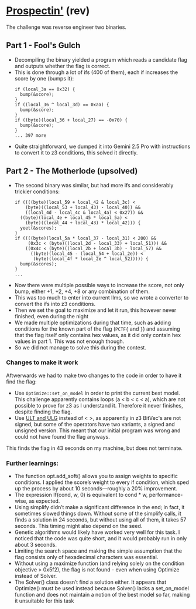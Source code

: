 # [Prospectin'](https://plaidctf.com/challenge/7) (rev)

The challenge was reverse engineer two binaries. 

## Part 1 - Fool's Gulch

- Decompiling the binary yielded a program which reads a candidate flag and outputs whether the flag is correct.
- This is done through a lot of ifs (400 of them), each if increases the score by one (bumps it):
  ```
  if (local_3a == 0x32) {
    bump(&score);
  }
  if ((local_36 ^ local_3d) == 0xaa) {
    bump(&score);
  }
  if ((byte)(local_36 + local_27) == -0x70) {
    bump(&score);
  }
  ... 397 more
  ```
- Quite straightforward, we dumped it into Gemini 2.5 Pro with instructions to convert it to z3 conditions, this solved it directly.

## Part 2 - The Motherlode (upsolved)

- The second binary was similar, but had more ifs and considerably trickier conditions:
  ```
  if ((((byte)(local_59 + local_42 & local_3c) <
      (byte)((local_53 + local_43) - local_40)) &&
      ((local_4d - local_4c & local_4a) < 0x27)) &&
    ((byte)(local_4e + local_45 * local_5a) <
      (byte)((local_44 + local_43) * local_42))) {
    yeet(&scores);
  }
  if ((((byte)(local_5a * local_37 - local_31) < 200) &&
       (0x3c < (byte)((local_2d - local_33) + local_51))) &&
      ((0x4c < (byte)((local_2b + local_3b) - local_57) &&
        ((byte)(local_45 - (local_54 + local_2e)) <
         (byte)(local_4f * local_2e ^ local_52))))) {
    bump(&scores);
  }
  ...
  ```
- Now there were multiple possible ways to increase the score, not only bump, either +1, +2, +4, +8 or any combination of them.
- This was too much to enter into current llms, so we wrote a converter to convert the ifs into z3 conditions.
- Then we set the goal to maximize and let it run, this however never finished, even during the night
- We made multiple optimizations during that time, such as adding conditions for the known part of the flag (`PCTF{` and `}`) and assuming that the flag itself only contains hex values, as it did only contain hex values in part 1. This was not enough though.
- So we did not manage to solve this during the contest.

### Changes to make it work

Aftwerwards we had to make two changes to the code in order to have it find the flag:

- Use `Optimize::set_on_model` in order to print the current best model. This challenge apparently contains loops (a < b < c < a), which are not possible to prove for z3 as I understand it. Therefore it never finishes, despite finding the flag.
- Use [ULT and ULG](https://microsoft.github.io/z3guide/programming/Z3%20Python%20-%20Readonly/Introduction#machine-arithmetic) instead of < >, as apparently in z3 BitVec's are not signed, but some of the operators have two variants, a signed and unsigned version. This meant that our initial program was wrong and could not have found the flag anyways.

This finds the flag in 43 seconds on my machine, but does not terminate.

### Further learnings:

- The function opt.add_soft() allows you to assign weights to specific conditions. I applied the score’s weight to every if condition, which sped up the process by about 10 seconds—roughly a 20% improvement.
- The expression If(cond, w, 0) is equivalent to cond * w, performance-wise, as expected.
- Using simplify didn’t make a significant difference in the end; in fact, it sometimes slowed things down. Without some of the simplify calls, it finds a solution in 24 seconds, but without using all of them, it takes 57 seconds. This timing might also depend on the seed.
- Genetic algorithms would likely have worked very well for this task. I noticed that the code was quite short, and it would probably run in only about 3 seconds.
- Limiting the search space and making the simple assumption that the flag consists only of hexadecimal characters was essential.
- Without using a maximize function (and relying solely on the condition objective > 0x5f2), the flag is not found - even when using Optimize instead of Solver.
- The Solver() class doesn’t find a solution either. It appears that Optimize() must be used instead because Solver() lacks a set_on_model function and does not maintain a notion of the best model so far, making it unsuitable for this task
